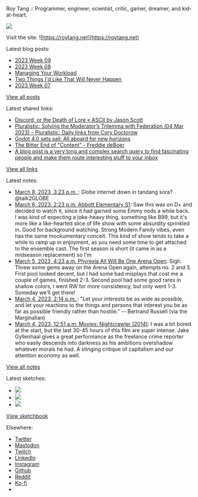 Roy Tang :: Programmer, engineer, scientist, critic, gamer, dreamer, and kid-at-heart.

![](https://roytang.net/static/img/profile.jpg)

Visit the site: ![https://roytang.net](https://roytang.net)

Latest blog posts:

- [2023 Week 09](https://roytang.net/2023/03/2023-week-09/)
- [2023 Week 08](https://roytang.net/2023/02/2023-week-08/)
- [Managing Your Workload](https://roytang.net/2023/02/workload-management/)
- [Two Things I&#x27;d Like That Will Never Happen](https://roytang.net/2023/02/two-things/)
- [2023 Week 07](https://roytang.net/2023/02/2023-week-07/)

[View all posts](https://roytang.net/blog)

Latest shared links:

- [Discord, or the Death of Lore « ASCII by Jason Scott](https://roytang.net/2023/03/106e5be2c81fa38d137b8b708989ed81/)
- [Pluralistic: Solving the Moderator’s Trilemma with Federation (04 Mar 2023) – Pluralistic: Daily links from Cory Doctorow](https://roytang.net/2023/03/acc5d0a712e2d804b358f11dc71fe0f0/)
- [Godot 4.0 sets sail: All aboard for new horizons](https://roytang.net/2023/03/6ba447dfa9d55c7788a587d64d668c90/)
- [The Bitter End of &quot;Content&quot; - Freddie deBoer](https://roytang.net/2023/03/c36fdd6c627e7b0032c882122bdc30f5/)
- [A blog post is a very long and complex search query to find fascinating people and make them route interesting stuff to your inbox](https://roytang.net/2023/02/a979d4194bc3d89253958cf61d48699f/)

[View all links](https://roytang.net/links)

Latest notes:

- [March 8, 2023, 3:23 p.m. ](https://roytang.net/2023/03/1633367807370076161/): Globe internet down in tandang sora? @talk2GLOBE
- [March 6, 2023, 2:23 p.m. Abbott Elementary S1](https://roytang.net/2023/03/abbott-elementary-s1/): Saw this was on D+ and decided to watch it, since it had garned some Emmy nods a while back. I was kind of expecting a joke-heavy thing, something like B99, but it&#x27;s more like a like-hearted slice of life show with some absurdity sprinkled in. Good for background watching. Strong Modern Family vibes, even has the same mockumentary conceit. This kind of show tends to take a while to ramp up in enjoyment, as you need some time to get attached to the ensemble cast. The first season is short (it came in as a midseason replacement) so I&#x27;m
- [March 5, 2023, 4:23 a.m. Phyrexia All Will Be One Arena Open](https://roytang.net/2023/03/mtgone-arena-open/): Sigh. Threw some gems away on the Arena Open again, attempts no. 2 and 3. First pool looked decent, but I had some bad misplays that cost me a couple of games, finished 2-3. Second pool had some good rares in shallow colors, I went RW for more consistency, but only went 1-3. Someday we&#x27;ll get there!
- [March 4, 2023, 2:14 p.m. ](https://roytang.net/2023/03/7ef1524a8832ef0ef67e55622cdfb33c/): &quot;Let your interests be as wide as possible, and let your reactions to the things and persons that interest you be as far as possible friendly rather than hostile.&quot; -- Bertrand Russell (via the Marginalian)
- [March 4, 2023, 12:51 a.m. Movies: Nightcrawler (2014)](https://roytang.net/2023/03/nightcrawler-2014/): I was a bit bored at the start, but the last 30-45 hours of this film are super intense. Jake Gyllenhaal gives a great performance as the freelance crime reporter who easily descends into darkness as his ambitions overshadow whatever morals he had. A stinging critique of capitalism and our attention economy as well.

[View all notes](https://roytang.net/notes)

Latest sketches:


- ![](https://roytang.net/media/cache/3c/da/3cda657c471879c3cfa81b898b810cd6.jpg)
- ![](https://roytang.net/media/cache/a2/60/a260eacc913ee7c542024b154923702f.jpg)
- ![](https://roytang.net/media/cache/e0/88/e0888b7f7a1e342aba8cced2a0784cc4.jpg)

[View sketchbook](https://roytang.net/albums/sketchbook)


Elsewhere:

- [Twitter](https://twitter.com/roytang)
- [Mastodon](https://indieweb.social/@roytang)
- [Twitch](https://twitch.tv/twitchyroy)
- [LinkedIn](https://www.linkedin.com/in/roytang)
- [Instagram](https://instagram.com/roytang0400)
- [Github](https://github.com/roytang)
- [Reddit](https://reddit.com/u/hungryroy)
- [Ko-fi](https://ko-fi.com/roytang)
- [](mailto:hello@roytang.net)